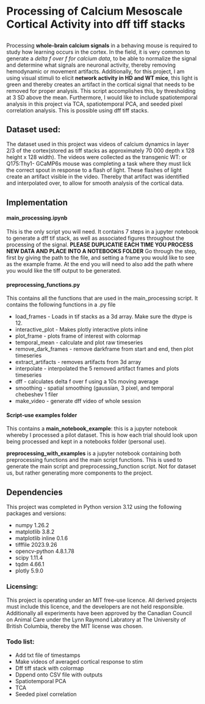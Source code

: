 # Processing of Calcium Mesoscale Cortical Activity into dff tiff stacks
##
Processing **whole-brain calcium signals** in a behaving mouse is required to study how learning occurs in the cortex. In the field, it is very common to generate a _delta f over f for calcium data_, to be able to normalize the signal and determine what signals are neuronal activity, thereby removing hemodynamic or movement artifacts. Additionally, for this project, I am using visual stimuli to elicit **network activity in HD and WT mice**, this light is green and thereby creates an artifact in the cortical signal that needs to be removed for proper analysis. This script accomplishes this, by thresholding at 3 SD above the mean. Furthermore, I would like to include spatiotemporal analysis in this project via TCA, spatiotemporal PCA, and seeded pixel correlation analysis. This is possible using dff tiff stacks. 

## Dataset used: 
The dataset used in this project was videos of calcium dynamics in layer 2/3 of the cortex(stored as tiff stacks as approximately 70 000 depth x 128 height x 128 width). The videos were collected as the transgenic WT: or Q175:Thy1- GCaMP6s mouse was completing a task where they must lick the correct spout in response to a flash of light. These flashes of light create an artifact visible in the video. Thereby that artifact was identified and interpolated over, to allow for smooth analysis of the cortical data.

## Implementation

#### main_processing.ipynb 
This is the only script you will need. It contains 7 steps in a jupyter notebook to generate a dff tif stack, as well as associated figures throughout the processing of the signal. **PLEASE DUPLICATIE EACH TIME YOU PROCESS NEW DATA AND PLACE INTO A NOTEBOOKS FOLDER** Go through the step, first by giving the path to the file, and setting a frame you would like to see as the example frame. At the end you will need to also add the path where you would like the tiff output to be generated. 

#### preprocessing_functions.py
This contains all the functions that are used in the main_processing script. It contains the following functions in a .py file 
- load_frames - Loads in tif stacks as a 3d array. Make sure the dtype is 12.
- interactive_plot - Makes plotly interactive plots inline
- plot_frame - plots frame of interest with colormap
- temporal_mean - calculate and plot raw timeseries
- remove_dark_frames - remove darkframe from start and end, then plot timeseries
- extract_artifacts - removes artifacts from 3d array
- interpolate - interpolated the 5 removed artifact frames and plots timeseries
- dff - calculates delta f over f using a 10s moving average
- smoothing - spatial smoothing (gaussian, 3 pixel, and temporal chebeshev 1 filer
- make_video - generate dff video of whole session

#### Script-use examples folder
This contains a **main_notebook_example**: this is a jupyter notebook whereby I processed a pilot dataset. This is how each trial should look upon being processed and kept in a notebooks folder (personal use). 

**preprocessing_with_examples** is a jupyter notebook containing both preprocessing functions and the main script functions. This is used to generate the main script and preprocessing_function script. Not for dataset us, but rather generating more components to the project.

## Dependencies

This project was completed in Python version 3.12 using the following packages and versions:

- numpy 1.26.2
- matplotlib 3.8.2
- matplotlib inline 0.1.6
- tifffile 2023.9.26
- opencv-python 4.8.1.78
- scipy 1.11.4
- tqdm 4.66.1
- plotly 5.9.0

### Licensing:

This project is operating under an MIT free-use licence. All derived projects must include this licence, and the developers are not held responsible. Additionally all experiments have been approved by the Canadian Council on Animal Care under the Lynn Raymond Labratory at The University of British Columbia, thereby the MIT license was chosen.

### Todo list: 
- Add txt file of timestamps
- Make videos of averaged cortical response to stim
- Dff tiff stack with colormap
- Dppend onto CSV file with outputs
- Spatiotemporal PCA
- TCA
- Seeded pixel correlation
